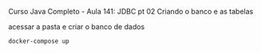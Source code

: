 Curso Java Completo - Aula 141: JDBC pt 02 Criando o banco e as tabelas

acessar a pasta e criar o banco de dados

```docker-compose up```